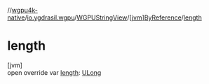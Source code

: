 //[wgpu4k-native](../../../../index.md)/[io.ygdrasil.wgpu](../../index.md)/[WGPUStringView](../index.md)/[[jvm]ByReference](index.md)/[length](length.md)

# length

[jvm]\
open override var [length](length.md): [ULong](https://kotlinlang.org/api/core/kotlin-stdlib/kotlin/-u-long/index.html)